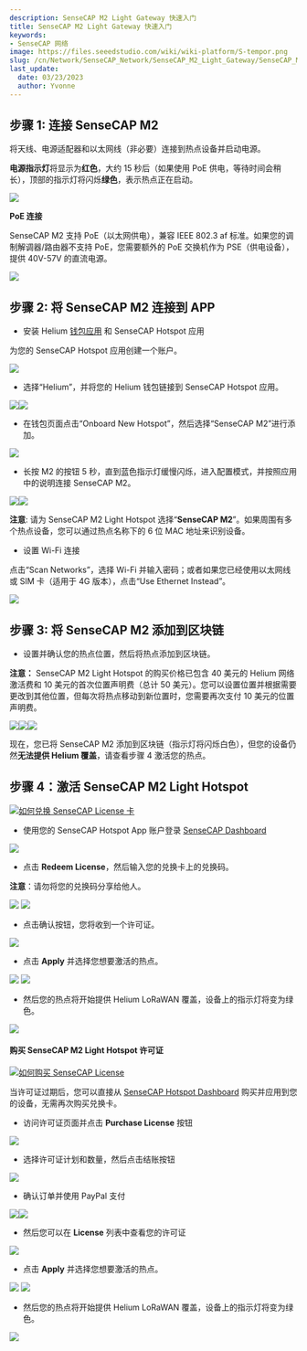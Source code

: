```yaml
---
description: SenseCAP M2 Light Gateway 快速入门
title: SenseCAP M2 Light Gateway 快速入门
keywords:
- SenseCAP 网络
image: https://files.seeedstudio.com/wiki/wiki-platform/S-tempor.png
slug: /cn/Network/SenseCAP_Network/SenseCAP_M2_Light_Gateway/SenseCAP_M2_Light_Gateway_Quick_Start
last_update:
  date: 03/23/2023
  author: Yvonne
---
```


## **步骤 1: 连接 SenseCAP M2**
将天线、电源适配器和以太网线（非必要）连接到热点设备并启动电源。

**电源指示灯**将显示为**红色**，大约 15 秒后（如果使用 PoE 供电，等待时间会稍长），顶部的指示灯将闪烁**绿色**，表示热点正在启动。

![](https://files.seeedstudio.com/wiki/wiki-platform/sensor_network/M2_Light_Hotspot/image1.png)


**PoE 连接**

SenseCAP M2 支持 PoE（以太网供电），兼容 IEEE 802.3 af 标准。如果您的调制解调器/路由器不支持 PoE，您需要额外的 PoE 交换机作为 PSE（供电设备），提供 40V-57V 的直流电源。

![](https://files.seeedstudio.com/wiki/wiki-platform/sensor_network/M2_Light_Hotspot/image2.png)


## **步骤 2: 将 SenseCAP M2 连接到 APP**
- 安装 Helium [钱包应用](https://docs.helium.com/wallets/helium-wallet-app) 和 SenseCAP Hotspot 应用

为您的 SenseCAP Hotspot 应用创建一个账户。

![](https://files.seeedstudio.com/wiki/wiki-platform/sensor_network/M2_Light_Hotspot/image3.png)

- 选择“Helium”，并将您的 Helium 钱包链接到 SenseCAP Hotspot 应用。

![](https://files.seeedstudio.com/wiki/wiki-platform/sensor_network/M2_Light_Hotspot/image4.png)![](https://files.seeedstudio.com/wiki/wiki-platform/sensor_network/M2_Light_Hotspot/image5.png)


- 在钱包页面点击“Onboard New Hotspot”，然后选择“SenseCAP M2”进行添加。

![](https://files.seeedstudio.com/wiki/wiki-platform/sensor_network/M2_Light_Hotspot/image6.png)

- 长按 M2 的按钮 5 秒，直到蓝色指示灯缓慢闪烁，进入配置模式，并按照应用中的说明连接 SenseCAP M2。

![](https://files.seeedstudio.com/wiki/wiki-platform/sensor_network/M2_Light_Hotspot/image7.png)![](https://files.seeedstudio.com/wiki/wiki-platform/sensor_network/M2_Light_Hotspot/image8.png)


**注意**: 请为 SenseCAP M2 Light Hotspot 选择“**SenseCAP M2**”。如果周围有多个热点设备，您可以通过热点名称下的 6 位 MAC 地址来识别设备。

- 设置 Wi-Fi 连接

点击“Scan Networks”，选择 Wi-Fi 并输入密码；或者如果您已经使用以太网线或 SIM 卡（适用于 4G 版本），点击“Use Ethernet Instead”。

![](https://files.seeedstudio.com/wiki/wiki-platform/sensor_network/M2_Light_Hotspot/image9.png)

## **步骤 3: 将 SenseCAP M2 添加到区块链**
- 设置并确认您的热点位置，然后将热点添加到区块链。

**注意：** SenseCAP M2 Light Hotspot 的购买价格已包含 40 美元的 Helium 网络激活费和 10 美元的首次位置声明费（总计 50 美元）。您可以设置位置并根据需要更改到其他位置，但每次将热点移动到新位置时，您需要再次支付 10 美元的位置声明费。

![](https://files.seeedstudio.com/wiki/wiki-platform/sensor_network/M2_Light_Hotspot/image10.png)![](https://files.seeedstudio.com/wiki/wiki-platform/sensor_network/M2_Light_Hotspot/image11.png)![](https://files.seeedstudio.com/wiki/wiki-platform/sensor_network/M2_Light_Hotspot/image12.png)



现在，您已将 SenseCAP M2 添加到区块链（指示灯将闪烁白色），但您的设备仍然**无法提供 Helium 覆盖**，请查看步骤 4 激活您的热点。

## **步骤 4：激活 SenseCAP M2 Light Hotspot**

[![如何兑换 SenseCAP License 卡](https://files.seeedstudio.com/wiki/wiki-platform/sensor_network/M2_Light_Hotspot/redeem.png)](https://www.youtube.com/watch?v=D59QTtMUKdM)

- 使用您的 SenseCAP Hotspot App 账户登录 [SenseCAP Dashboard](https://status.sensecapmx.cloud/#/login?redirect=/dashboard)

![](https://files.seeedstudio.com/wiki/wiki-platform/sensor_network/M2_Light_Hotspot/image13.png)

- 点击 **Redeem License**，然后输入您的兑换卡上的兑换码。

**注意**：请勿将您的兑换码分享给他人。

![](https://files.seeedstudio.com/wiki/wiki-platform/sensor_network/M2_Light_Hotspot/image14.png)
![](https://files.seeedstudio.com/wiki/wiki-platform/sensor_network/M2_Light_Hotspot/image15.png)

- 点击确认按钮，您将收到一个许可证。

![](https://files.seeedstudio.com/wiki/wiki-platform/sensor_network/M2_Light_Hotspot/image16.png)

- 点击 **Apply** 并选择您想要激活的热点。

![](https://files.seeedstudio.com/wiki/wiki-platform/sensor_network/M2_Light_Hotspot/image17.png) ![](https://files.seeedstudio.com/wiki/wiki-platform/sensor_network/M2_Light_Hotspot/image18.png)

- 然后您的热点将开始提供 Helium LoRaWAN 覆盖，设备上的指示灯将变为绿色。

![](https://files.seeedstudio.com/wiki/wiki-platform/sensor_network/M2_Light_Hotspot/image19.png)

#### **购买 SenseCAP M2 Light Hotspot 许可证**

[![如何购买 SenseCAP License](https://files.seeedstudio.com/wiki/wiki-platform/sensor_network/M2_Light_Hotspot/purchase.png)](https://youtu.be/efkWlmRGWmU)

当许可证过期后，您可以直接从 [SenseCAP Hotspot Dashboard](https://status.sensecapmx.cloud/#/login?redirect=/dashboard) 购买并应用到您的设备，无需再次购买兑换卡。

- 访问许可证页面并点击 **Purchase License** 按钮

![](https://files.seeedstudio.com/wiki/wiki-platform/sensor_network/M2_Light_Hotspot/image20.png)

- 选择许可证计划和数量，然后点击结账按钮

![](https://files.seeedstudio.com/wiki/wiki-platform/sensor_network/M2_Light_Hotspot/image21.png)

- 确认订单并使用 PayPal 支付

![](https://files.seeedstudio.com/wiki/wiki-platform/sensor_network/M2_Light_Hotspot/image22.png)![](https://files.seeedstudio.com/wiki/wiki-platform/sensor_network/M2_Light_Hotspot/image23.png)

- 然后您可以在 **License** 列表中查看您的许可证

![](https://files.seeedstudio.com/wiki/wiki-platform/sensor_network/M2_Light_Hotspot/image24.png)

- 点击 **Apply** 并选择您想要激活的热点。

![](https://files.seeedstudio.com/wiki/wiki-platform/sensor_network/M2_Light_Hotspot/image25.png)
![](https://files.seeedstudio.com/wiki/wiki-platform/sensor_network/M2_Light_Hotspot/image26.png)

- 然后您的热点将开始提供 Helium LoRaWAN 覆盖，设备上的指示灯将变为绿色。

![](https://files.seeedstudio.com/wiki/wiki-platform/sensor_network/M2_Light_Hotspot/image27.png)